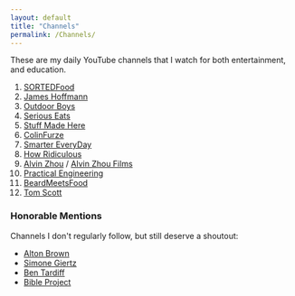 ```yaml
---
layout: default
title: "Channels"
permalink: /Channels/
---
```

These are my daily YouTube channels that I watch for both entertainment, and education. 

1. [SORTEDFood](https://www.youtube.com/c/SORTEDFood)
1. [James Hoffmann](https://www.youtube.com/@jameshoffmann)
1. [Outdoor Boys](https://www.youtube.com/@OutdoorBoys)
1. [Serious Eats](https://www.youtube.com/c/seriouseats)
1. [Stuff Made Here](https://www.youtube.com/c/StuffMadeHere)
1. [ColinFurze](https://www.youtube.com/c/colinfurze)
1. [Smarter EveryDay](https://www.youtube.com/c/smartereveryday)
1. [How Ridiculous](https://www.youtube.com/c/howridiculous)
1. [Alvin Zhou](https://www.youtube.com/c/AlvinZhou1) / [Alvin Zhou Films](https://www.youtube.com/@alvinzhoufilms/)
1. [Practical Engineering](https://www.youtube.com/c/PracticalEngineeringChannel)
1. [BeardMeetsFood](https://www.youtube.com/@Beardmeatsfood)
1. [Tom Scott](https://www.youtube.com/c/TomScottGo)


### Honorable Mentions
Channels I don't regularly follow, but still deserve a shoutout:
- [Alton Brown](https://www.youtube.com/c/AltonBrown)
- [Simone Giertz](https://www.youtube.com/c/simonegiertz)
- [Ben Tardiff](https://www.youtube.com/c/BenTardif)
- [Bible Project](https://www.youtube.com/c/bibleproject)
